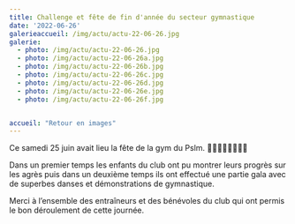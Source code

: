 ```yaml
---
title: Challenge et fête de fin d'année du secteur gymnastique
date: '2022-06-26'
galerieaccueil: /img/actu/actu-22-06-26.jpg
galerie:
  - photo: /img/actu/actu-22-06-26.jpg
  - photo: /img/actu/actu-22-06-26a.jpg
  - photo: /img/actu/actu-22-06-26b.jpg
  - photo: /img/actu/actu-22-06-26c.jpg
  - photo: /img/actu/actu-22-06-26d.jpg
  - photo: /img/actu/actu-22-06-26e.jpg
  - photo: /img/actu/actu-22-06-26f.jpg


accueil: "Retour en images"
---
```

Ce samedi 25 juin avait lieu la fête de la gym du Pslm. 🤸🏻‍♀️🤸🏾🤸🏿‍♂️

Dans un premier temps les enfants du club ont pu montrer leurs progrès sur les agrès puis dans un deuxième temps ils ont effectué une partie gala avec de superbes danses et démonstrations de gymnastique.

Merci à l’ensemble des entraîneurs et des bénévoles du club qui ont permis le bon déroulement de cette journée. 
